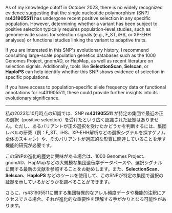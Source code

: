As of my knowledge cutoff in October 2023, there is no widely recognized evidence suggesting that the single nucleotide polymorphism (SNP) **rs431905511** has undergone recent positive selection in any specific population. However, determining whether a variant has been subject to positive selection typically requires population-level studies, such as genome-wide scans for selection signals (e.g., F_ST, iHS, or XP-EHH analyses) or functional studies linking the variant to adaptive traits.

If you are interested in this SNP's evolutionary history, I recommend consulting large-scale population genetics databases such as the 1000 Genomes Project, gnomAD, or HapMap, as well as recent literature on selection signals. Additionally, tools like **SelectionScan**, **Selscan**, or **HaploPS** can help identify whether this SNP shows evidence of selection in specific populations.

If you have access to population-specific allele frequency data or functional annotations for rs431905511, these could provide further insights into its evolutionary significance.

---

私の2023年10月時点の知識では、SNP **rs431905511** が特定の集団で最近の正の選択（positive selection）を受けたという広く認識された証拠はありません。ただし、あるバリアントが正の選択を受けたかどうかを判断するには、集団レベルの研究（例：F_ST、iHS、XP-EHH解析などの選択シグナルを探すゲノム全体のスキャン）や、そのバリアントが適応的な形質に関連していることを示す機能的研究が必要です。

このSNPの進化的歴史に興味がある場合は、1000 Genomes Project、gnomAD、HapMapなどの大規模な集団遺伝学データベースや、選択シグナルに関する最新の文献を参照することをお勧めします。また、**SelectionScan**、**Selscan**、**HaploPS** などのツールを使用して、このSNPが特定の集団で選択の証拠を示しているかどうかを調べることができます。

さらに、rs431905511に関する集団特異的なアレル頻度データや機能的注釈にアクセスできる場合、それが進化的な重要性を理解する手がかりとなる可能性があります。